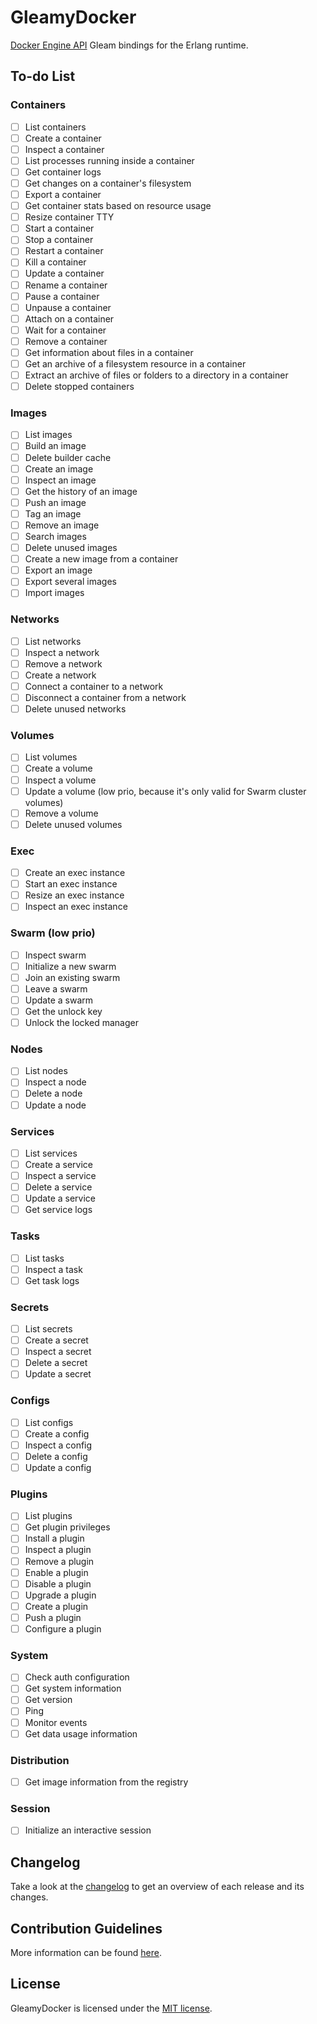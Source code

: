 # GleamyDocker

[Docker Engine API](https://docs.docker.com/engine/api/) Gleam bindings for the Erlang runtime.

## To-do List

### Containers

-   [ ] List containers
-   [ ] Create a container
-   [ ] Inspect a container
-   [ ] List processes running inside a container
-   [ ] Get container logs
-   [ ] Get changes on a container's filesystem
-   [ ] Export a container
-   [ ] Get container stats based on resource usage
-   [ ] Resize container TTY
-   [ ] Start a container
-   [ ] Stop a container
-   [ ] Restart a container
-   [ ] Kill a container
-   [ ] Update a container
-   [ ] Rename a container
-   [ ] Pause a container
-   [ ] Unpause a container
-   [ ] Attach on a container
-   [ ] Wait for a container
-   [ ] Remove a container
-   [ ] Get information about files in a container
-   [ ] Get an archive of a filesystem resource in a container
-   [ ] Extract an archive of files or folders to a directory in a container
-   [ ] Delete stopped containers

### Images

-   [ ] List images
-   [ ] Build an image
-   [ ] Delete builder cache
-   [ ] Create an image
-   [ ] Inspect an image
-   [ ] Get the history of an image
-   [ ] Push an image
-   [ ] Tag an image
-   [ ] Remove an image
-   [ ] Search images
-   [ ] Delete unused images
-   [ ] Create a new image from a container
-   [ ] Export an image
-   [ ] Export several images
-   [ ] Import images

### Networks

-   [ ] List networks
-   [ ] Inspect a network
-   [ ] Remove a network
-   [ ] Create a network
-   [ ] Connect a container to a network
-   [ ] Disconnect a container from a network
-   [ ] Delete unused networks

### Volumes

-   [ ] List volumes
-   [ ] Create a volume
-   [ ] Inspect a volume
-   [ ] Update a volume (low prio, because it's only valid for Swarm cluster volumes)
-   [ ] Remove a volume
-   [ ] Delete unused volumes

### Exec

-   [ ] Create an exec instance
-   [ ] Start an exec instance
-   [ ] Resize an exec instance
-   [ ] Inspect an exec instance

### Swarm (low prio)

-   [ ] Inspect swarm
-   [ ] Initialize a new swarm
-   [ ] Join an existing swarm
-   [ ] Leave a swarm
-   [ ] Update a swarm
-   [ ] Get the unlock key
-   [ ] Unlock the locked manager

### Nodes

-   [ ] List nodes
-   [ ] Inspect a node
-   [ ] Delete a node
-   [ ] Update a node

### Services

-   [ ] List services
-   [ ] Create a service
-   [ ] Inspect a service
-   [ ] Delete a service
-   [ ] Update a service
-   [ ] Get service logs

### Tasks

-   [ ] List tasks
-   [ ] Inspect a task
-   [ ] Get task logs

### Secrets

-   [ ] List secrets
-   [ ] Create a secret
-   [ ] Inspect a secret
-   [ ] Delete a secret
-   [ ] Update a secret

### Configs

-   [ ] List configs
-   [ ] Create a config
-   [ ] Inspect a config
-   [ ] Delete a config
-   [ ] Update a config

### Plugins

-   [ ] List plugins
-   [ ] Get plugin privileges
-   [ ] Install a plugin
-   [ ] Inspect a plugin
-   [ ] Remove a plugin
-   [ ] Enable a plugin
-   [ ] Disable a plugin
-   [ ] Upgrade a plugin
-   [ ] Create a plugin
-   [ ] Push a plugin
-   [ ] Configure a plugin

### System

-   [ ] Check auth configuration
-   [ ] Get system information
-   [ ] Get version
-   [ ] Ping
-   [ ] Monitor events
-   [ ] Get data usage information

### Distribution

-   [ ] Get image information from the registry

### Session

-   [ ] Initialize an interactive session

## Changelog

Take a look at the [changelog](https://github.com/patrik-kuehl/gleamydocker/blob/main/CHANGELOG.md) to get an overview
of each release and its changes.

## Contribution Guidelines

More information can be found [here](https://github.com/patrik-kuehl/gleamydocker/blob/main/CONTRIBUTING.md).

## License

GleamyDocker is licensed under the [MIT license](https://github.com/patrik-kuehl/gleamydocker/blob/main/LICENSE.md).
